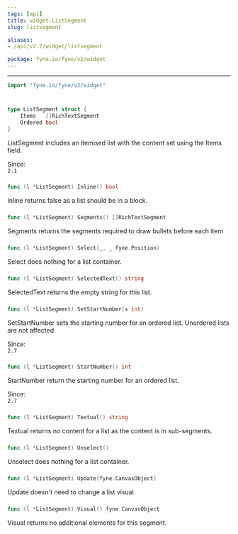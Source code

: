 ```yaml
---
tags: [api]
title: widget.ListSegment
slug: listsegment

aliases:
- /api/v2.7/widget/listsegment

package: fyne.io/fyne/v2/widget
---
```



---
```go
import "fyne.io/fyne/v2/widget"
```

#

###

```go
type ListSegment struct {
	Items   []RichTextSegment
	Ordered bool
}
```

ListSegment includes an itemised list with the content set using the Items field.


<div class="since">Since: <code>
2.1</code></div>

###

```go
func (l *ListSegment) Inline() bool
```
Inline returns false as a list should be in a block.

###

```go
func (l *ListSegment) Segments() []RichTextSegment
```
Segments returns the segments required to draw bullets before each item

###

```go
func (l *ListSegment) Select(_, _ fyne.Position)
```
Select does nothing for a list container.

###

```go
func (l *ListSegment) SelectedText() string
```
SelectedText returns the empty string for this list.

###

```go
func (l *ListSegment) SetStartNumber(s int)
```
SetStartNumber sets the starting number for an ordered list. Unordered lists are not affected.


<div class="since">Since: <code>
2.7</code></div>

###

```go
func (l *ListSegment) StartNumber() int
```
StartNumber return the starting number for an ordered list.


<div class="since">Since: <code>
2.7</code></div>

###

```go
func (l *ListSegment) Textual() string
```
Textual returns no content for a list as the content is in sub-segments.

###

```go
func (l *ListSegment) Unselect()
```
Unselect does nothing for a list container.

###

```go
func (l *ListSegment) Update(fyne.CanvasObject)
```
Update doesn't need to change a list visual.

###

```go
func (l *ListSegment) Visual() fyne.CanvasObject
```
Visual returns no additional elements for this segment.

